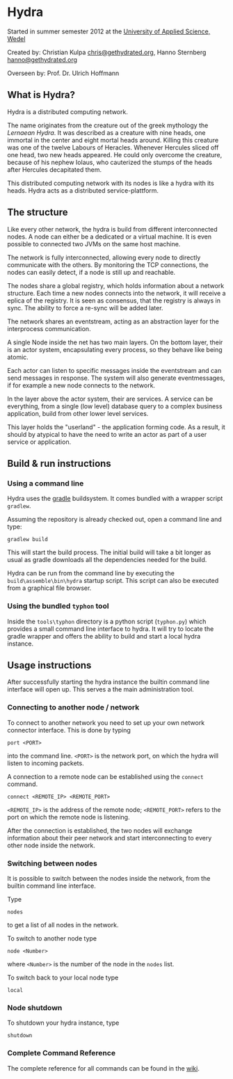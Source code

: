 Hydra
=====

Started in 
	summer semester 2012 
at the
	[University of Applied Science, Wedel](http://fh-wedel.de)


Created by:
	Christian Kulpa <chris@gethydrated.org>,
	Hanno Sternberg <hanno@gethydrated.org>
	
Overseen by:
	Prof. Dr. Ulrich Hoffmann


What is Hydra?
--------------

Hydra is a distributed computing network.

The name originates from the creature out of the greek mythology the *Lernaean Hydra*. 
It was described as a creature with nine heads, one immortal in the center and eight mortal heads around. 
Killing this creature was one of the twelve Labours of Heracles. 
Whenever Hercules sliced off one head, two new heads appeared. 
He could only overcome the creature, because of his nephew Iolaus, 
who cauterized the stumps of the heads after Hercules decapitated them.

This distributed computing network with its nodes is like a hydra with its heads.
Hydra acts as a distributed service-plattform. 


The structure
-------------

Like every other network, the hydra is build from different interconnected nodes.
A node can either be a dedicated or a virtual machine. 
It is even possible to connected two JVMs on the same host machine.

The network is fully interconnected, allowing every node to directly communicate
with the others. By monitoring the TCP connections, the nodes can easily detect,
if a node is still up and reachable.

The nodes share a global registry, which holds information about a network 
structure. Each time a new nodes connects into the network, it will receive a 
eplica of the registry. It is seen as consensus, that the registry is always in 
sync. The ability to force a re-sync will be added later.

The network shares an eventstream, acting as an abstraction layer for the 
interprocess communication.

A single Node inside the net has two main layers.
On the bottom layer, their is an actor system, encapsulating every process, so 
they behave like being atomic. 

Each actor can listen to specific messages inside the eventstream and can send 
messages in response. 
The system will also generate eventmessages, if for example a new node connects
to the network.

In the layer above the actor system, their are services.
A service can be everything, from a single (low level) database query to a 
complex business application, build from other lower level services.

This layer holds the "userland" - the application forming code.
As a result, it should by atypical to have the need to write an actor as part
of a user service or application.

Build & run instructions
------------------------

### Using a command line

Hydra uses the [gradle](http://www.gradle.org/) buildsystem.
It comes bundled with a wrapper script `gradlew`.

Assuming the repository is already checked out, open a command line and type:

	gradlew build
	
This will start the build process. The initial build will take a bit longer as 
usual as gradle downloads all the dependencies needed for the build.

Hydra can be run from the command line by executing the 
`build\assemble\bin\hydra` startup script. This script can also be executed 
from a graphical file browser.

### Using the bundled `typhon` tool

Inside the `tools\typhon` directory is a python script (`typhon.py`) 
which provides a small command line interface to hydra.
It will try to locate the gradle wrapper and offers the ability to build and 
start a local hydra instance.


Usage instructions
------------------

After successfully starting the hydra instance the builtin command line 
interface will open up. This serves a the main administration tool.

### Connecting to another node / network

To connect to another network you need to set up your own network connector 
interface.
This is done by typing

	port <PORT>
	
into the command line. `<PORT>` is the network port, on which the hydra will 
listen to incoming packets.

A connection to a remote node can be established using the `connect` command.

	connect <REMOTE_IP> <REMOTE_PORT>
	
`<REMOTE_IP>` is the address of the remote node; `<REMOTE_PORT>` refers to the 
port on which the remote node is listening.

After the connection is established, the two nodes will exchange information 
about their peer network and start interconnecting to every other node inside 
the network.

### Switching between nodes

It is possible to switch between the nodes inside the network, from the builtin
command line interface.

Type

	nodes
	
to get a list of all nodes in the network.

To switch to another node type

	node <Number>
	
where `<Number>` is the number of the node in the `nodes` list.

To switch back to your local node type

	local

### Node shutdown

To shutdown your hydra instance, type 

	shutdown
	
### Complete Command Reference

The complete reference for all commands can be found in the [wiki](https://github.com/AlmostIntelligent/Hydra/wiki/Command-Reference).



